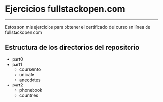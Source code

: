 # Ejercicios fullstackopen.com
***
Estos son mis ejercicios para obtener el certificado del curso en línea de fullstackopen.com

## Estructura de los directorios del repositorio

- part0
- part1
    - courseinfo
    - unicafe
    - anecdotes
- part2
    - phonebook
    - countries
